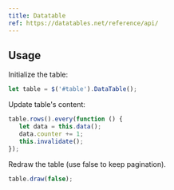 ```yaml
---
title: Datatable
ref: https://datatables.net/reference/api/
---
```


## Usage

Initialize the table:

```js
let table = $('#table').DataTable();
```

Update table's content:

```js
table.rows().every(function () {
   let data = this.data();
   data.counter += 1;
   this.invalidate();
});
```

Redraw the table (use false to keep pagination).

```js
table.draw(false);
```
